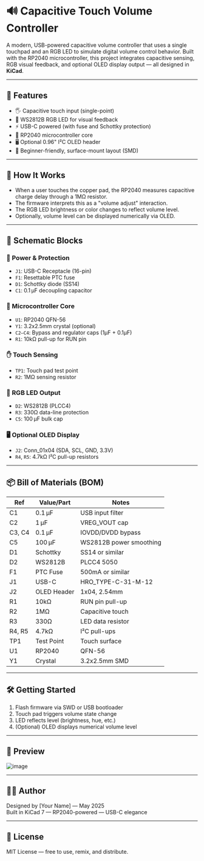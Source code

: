 # 🔊 Capacitive Touch Volume Controller

A modern, USB-powered capacitive volume controller that uses a single touchpad and an RGB LED to simulate digital volume control behavior. Built with the RP2040 microcontroller, this project integrates capacitive sensing, RGB visual feedback, and optional OLED display output — all designed in **KiCad**.

---

## 🚀 Features

- 🖐️ Capacitive touch input (single-point)
- 🌈 WS2812B RGB LED for visual feedback
- ⚡ USB-C powered (with fuse and Schottky protection)
- 🧠 RP2040 microcontroller core
- 🖥️ Optional 0.96" I²C OLED header
- 🧩 Beginner-friendly, surface-mount layout (SMD)

---

## 🧠 How It Works

- When a user touches the copper pad, the RP2040 measures capacitive charge delay through a 1MΩ resistor.
- The firmware interprets this as a "volume adjust" interaction.
- The RGB LED brightness or color changes to reflect volume level.
- Optionally, volume level can be displayed numerically via OLED.

---

## 📐 Schematic Blocks

### 🔋 Power & Protection
- `J1`: USB-C Receptacle (16-pin)
- `F1`: Resettable PTC fuse
- `D1`: Schottky diode (SS14)
- `C1`: 0.1 µF decoupling capacitor

### 🧠 Microcontroller Core
- `U1`: RP2040 QFN-56
- `Y1`: 3.2x2.5mm crystal (optional)
- `C2–C4`: Bypass and regulator caps (1µF + 0.1µF)
- `R1`: 10kΩ pull-up for RUN pin

### ✋ Touch Sensing
- `TP1`: Touch pad test point
- `R2`: 1MΩ sensing resistor

### 🌈 RGB LED Output
- `D2`: WS2812B (PLCC4)
- `R3`: 330Ω data-line protection
- `C5`: 100 µF bulk cap

### 🖥️ Optional OLED Display
- `J2`: Conn_01x04 (SDA, SCL, GND, 3.3V)
- `R4`, `R5`: 4.7kΩ I²C pull-up resistors

---

## 📦 Bill of Materials (BOM)

| Ref | Value/Part | Notes |
|-----|------------|-------|
| C1 | 0.1 µF | USB input filter |
| C2 | 1 µF | VREG_VOUT cap |
| C3, C4 | 0.1 µF | IOVDD/DVDD bypass |
| C5 | 100 µF | WS2812B power smoothing |
| D1 | Schottky | SS14 or similar |
| D2 | WS2812B | PLCC4 5050 |
| F1 | PTC Fuse | 500mA or similar |
| J1 | USB-C | HRO_TYPE-C-31-M-12 |
| J2 | OLED Header | 1x04, 2.54mm |
| R1 | 10kΩ | RUN pin pull-up |
| R2 | 1MΩ | Capacitive touch |
| R3 | 330Ω | LED data resistor |
| R4, R5 | 4.7kΩ | I²C pull-ups |
| TP1 | Test Point | Touch surface |
| U1 | RP2040 | QFN-56 |
| Y1 | Crystal | 3.2x2.5mm SMD

---

## 🛠️ Getting Started

1. Flash firmware via SWD or USB bootloader
2. Touch pad triggers volume state change
3. LED reflects level (brightness, hue, etc.)
4. (Optional) OLED displays numerical volume level

---

## 📸 Preview
![image](https://github.com/user-attachments/assets/05208933-c4e2-4caa-9462-76f17e701323)

---

## 🧑‍💻 Author

Designed by [Your Name] — May 2025  
Built in KiCad 7 — RP2040-powered — USB-C elegance

---

## 🪪 License

MIT License — free to use, remix, and distribute.
